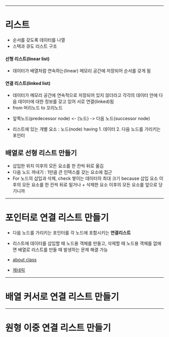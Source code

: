 ___
# 리스트
- 순서를 갖도록 데이터를 나열
- 스택과 큐도 리스트 구조

#### 선형 리스트(linear list)
- 데이터가 배열처럼 연속하는(linear) 메모리 공간에 저장되어 순서를 갖게 됨

#### 연결 리스트(linked list)
- 데이터가 메모리 공간에 연속적으로 저장되어 있지 않더라고 각각의 데이터 안에 다음 데이터에 대한 정보를 갖고 있어 서로 연결(linked)됨  
- from 머리노드 to 꼬리노드  
* 앞쪽노드(predecessor node) <- (노드) -> 다음 노드(successor node)

- 리스트에 있는 개별 요소 : 노드(node) having 1. 데이터 2. 다음 노드를 가리키는 포인터  

## 배열로 선형 리스트 만들기
- 삽입한 위치 이후의 모든 요소를 한 칸씩 뒤로 옮김
- 다음 노드 꺼내기 : 1만큼 큰 인덱스를 갖는 요소에 접근
- For 노드의 삽입과 삭제, check 쌓이는 데이터의 최대 크기 because 삽입 요소 이후의 모든 요소를 한 칸씩 뒤로 밀거나 + 삭제한 요소 이후의 모든 요소를 앞으로 당기니까 

___
# 포인터로 연결 리스트 만들기
- 다음 노드를 가리키는 포인터를 각 노드에 포함시키는 **연결리스트**
- 리스트에 데이터를 삽입할 때 노드용 객체를 만들고, 삭제할 때 노드용 객체를 없애면 배열로 리스트를 만들 때 발생하는 문제 해결 가능

- [about class](https://www.techopedia.com/definition/3214/class-java#:~:text=A%20class%20in%20Java%20is,of%20the%20%E2%80%9Ccats%E2%80%9D%20class.)
- [제네릭](https://www.techopedia.com/definition/3214/class-java#:~:text=A%20class%20in%20Java%20is,of%20the%20%E2%80%9Ccats%E2%80%9D%20class.)


___
# 배열 커서로 연결 리스트 만들기

___
# 원형 이중 연결 리스트 만들기


